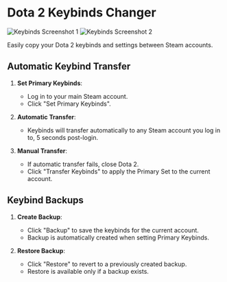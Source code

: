 # Dota 2 Keybinds Changer

![Keybinds Screenshot 1](https://ss.lystic.zip/2022-02-16/22-02-37/FgJu3Ys6xu6uFdV2UGUPaYAC.png)
![Keybinds Screenshot 2](https://ss.lystic.zip/2022-02-16/22-03-59/ThgeC8bRKw32QKJb85RiX8EG.png)

Easily copy your Dota 2 keybinds and settings between Steam accounts.

## Automatic Keybind Transfer

1. **Set Primary Keybinds**:
   - Log in to your main Steam account.
   - Click "Set Primary Keybinds".

2. **Automatic Transfer**:
   - Keybinds will transfer automatically to any Steam account you log in to, 5 seconds post-login.

3. **Manual Transfer**:
   - If automatic transfer fails, close Dota 2.
   - Click "Transfer Keybinds" to apply the Primary Set to the current account.

## Keybind Backups

1. **Create Backup**:
   - Click "Backup" to save the keybinds for the current account.
   - Backup is automatically created when setting Primary Keybinds.

2. **Restore Backup**:
   - Click "Restore" to revert to a previously created backup.
   - Restore is available only if a backup exists.
